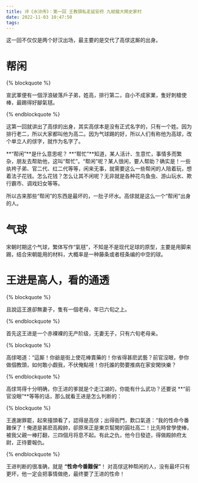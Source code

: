 ```yaml
---
title: 评《水浒传》：第一回 王教頭私走延安府 九紋龍大鬧史家村
date: 2022-11-03 10:47:50
tags:
---
```


这一回不仅仅是两个好汉出场，最主要的是交代了高俅这厮的出身。

<!-- more -->

# 帮闲

{% blockquote %}

宣武軍便有一個浮浪破落戶子弟，姓高，排行第二，自小不成家業，隻好刺槍使棒，最踢得好腳氣毬。

{% endblockquote %}

这第一回就讲出了高俅的出身，其实高俅本是没有正式名字的，只有一个姓。因为排行老二，所以大家都叫他为高二。因为气球踢的好，所以人们有称他为高球，改个单立人的俅字，就作为名字了。

**“帮闲”**是什么意思呢？ **“帮忙”**知道，某人活计、生意忙，事情多而繁杂，朋友去帮助他，这叫“帮忙”。“帮闲”呢？某人很闲，要人帮助？确实是！一些纨袴子弟、官二代、红二代等等，闲来无事，就需要这么一些帮闲的人陪着玩，想着法子花钱。怎么花钱？怎么让其不闲呢？无非就是各种花鸟鱼虫、游山玩水、欺行霸市、调戏妇女等等。

所以古来那些“帮闲”的东西是最坏的，一肚子坏水。高俅就是这么一个“帮闲”出身的人。

# 气球

宋朝时期这个气球，繁体写作“氣毬”，不知是不是现代足球的原型，主要是用脚来踢，结合宋朝能用的材料，大概率是一种藤条或者枝条编的中空的球。


# 王进是高人，看的通透

{% blockquote %}

且說這王進卻無妻子，隻有一個老母，年已六旬之上。

{% endblockquote %}

首先这王进是一个赤裸裸的无产阶级，无妻无子，只有六旬老母亲。

{% blockquote %}

高俅喝道：“這厮！你爺是街上使花棒賣藥的！你省得甚麽武藝？前官沒眼，參你做個教頭，如何敢小觑我，不伏俺點視！你托誰的勢要推病在家安閑快樂？

{% endblockquote %}

高俅骂得十分明确，你王进的爹就是个走江湖的，你能有什么武功？还要说 **“前官没眼”**等等的话，那么就看王进是怎么判断的：

{% blockquote %}

王進謝罪罷，起來擡頭看了，認得是高俅；出得衙門，歎口氣道：“我的性命今番難保了！俺道是甚麽高殿帥，卻原來正是東京幫閑的圓社高二！比先時曾學使棒，被我父親一棒打翻，三四個月将息不起。有此之仇，他今日發迹，得做殿帥府太尉，正待要報仇。

{% endblockquote %}

王进判断的很准确，就是 **“性命今番難保”**！ 对高俅这种帮闲的人，没有最坏只有更坏，他一定会把事情做绝，最终要了王进的性命！
